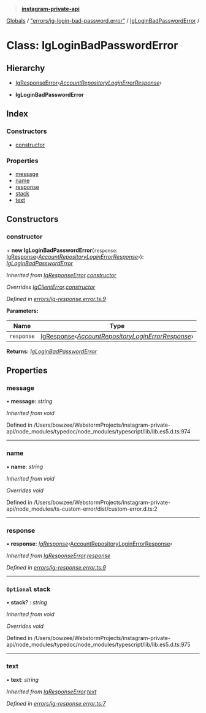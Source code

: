 > **[instagram-private-api](../README.md)**

[Globals](../README.md) / ["errors/ig-login-bad-password.error"](../modules/_errors_ig_login_bad_password_error_.md) / [IgLoginBadPasswordError](_errors_ig_login_bad_password_error_.igloginbadpassworderror.md) /

# Class: IgLoginBadPasswordError

## Hierarchy

  * [IgResponseError](_errors_ig_response_error_.igresponseerror.md)‹*[AccountRepositoryLoginErrorResponse](../interfaces/_responses_account_repository_login_error_response_.accountrepositoryloginerrorresponse.md)*›

  * **IgLoginBadPasswordError**

## Index

### Constructors

* [constructor](_errors_ig_login_bad_password_error_.igloginbadpassworderror.md#constructor)

### Properties

* [message](_errors_ig_login_bad_password_error_.igloginbadpassworderror.md#message)
* [name](_errors_ig_login_bad_password_error_.igloginbadpassworderror.md#name)
* [response](_errors_ig_login_bad_password_error_.igloginbadpassworderror.md#response)
* [stack](_errors_ig_login_bad_password_error_.igloginbadpassworderror.md#optional-stack)
* [text](_errors_ig_login_bad_password_error_.igloginbadpassworderror.md#text)

## Constructors

###  constructor

\+ **new IgLoginBadPasswordError**(`response`: [IgResponse](../modules/_types_common_types_.md#igresponse)‹*[AccountRepositoryLoginErrorResponse](../interfaces/_responses_account_repository_login_error_response_.accountrepositoryloginerrorresponse.md)*›): *[IgLoginBadPasswordError](_errors_ig_login_bad_password_error_.igloginbadpassworderror.md)*

*Inherited from [IgResponseError](_errors_ig_response_error_.igresponseerror.md).[constructor](_errors_ig_response_error_.igresponseerror.md#constructor)*

*Overrides [IgClientError](_errors_ig_client_error_.igclienterror.md).[constructor](_errors_ig_client_error_.igclienterror.md#constructor)*

*Defined in [errors/ig-response.error.ts:9](https://github.com/dilame/instagram-private-api/blob/3e16058/src/errors/ig-response.error.ts#L9)*

**Parameters:**

Name | Type |
------ | ------ |
`response` | [IgResponse](../modules/_types_common_types_.md#igresponse)‹*[AccountRepositoryLoginErrorResponse](../interfaces/_responses_account_repository_login_error_response_.accountrepositoryloginerrorresponse.md)*› |

**Returns:** *[IgLoginBadPasswordError](_errors_ig_login_bad_password_error_.igloginbadpassworderror.md)*

## Properties

###  message

• **message**: *string*

*Inherited from void*

Defined in /Users/bowzee/WebstormProjects/instagram-private-api/node_modules/typedoc/node_modules/typescript/lib/lib.es5.d.ts:974

___

###  name

• **name**: *string*

*Inherited from void*

*Overrides void*

Defined in /Users/bowzee/WebstormProjects/instagram-private-api/node_modules/ts-custom-error/dist/custom-error.d.ts:2

___

###  response

• **response**: *[IgResponse](../modules/_types_common_types_.md#igresponse)‹*[AccountRepositoryLoginErrorResponse](../interfaces/_responses_account_repository_login_error_response_.accountrepositoryloginerrorresponse.md)*›*

*Inherited from [IgResponseError](_errors_ig_response_error_.igresponseerror.md).[response](_errors_ig_response_error_.igresponseerror.md#response)*

*Defined in [errors/ig-response.error.ts:9](https://github.com/dilame/instagram-private-api/blob/3e16058/src/errors/ig-response.error.ts#L9)*

___

### `Optional` stack

• **stack**? : *string*

*Inherited from void*

*Overrides void*

Defined in /Users/bowzee/WebstormProjects/instagram-private-api/node_modules/typedoc/node_modules/typescript/lib/lib.es5.d.ts:975

___

###  text

• **text**: *string*

*Inherited from [IgResponseError](_errors_ig_response_error_.igresponseerror.md).[text](_errors_ig_response_error_.igresponseerror.md#text)*

*Defined in [errors/ig-response.error.ts:7](https://github.com/dilame/instagram-private-api/blob/3e16058/src/errors/ig-response.error.ts#L7)*